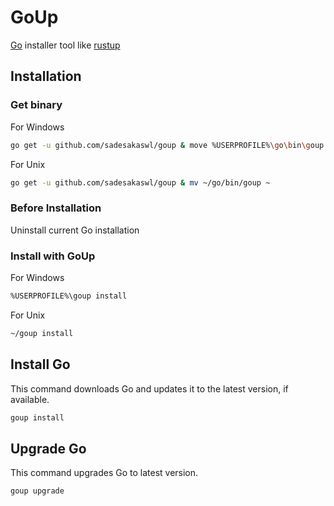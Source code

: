 # GoUp
[Go](https://github.com/golang/go) installer tool like [rustup](https://github.com/rust-lang/rustup)
## Installation
### Get binary
For Windows
```bash
go get -u github.com/sadesakaswl/goup & move %USERPROFILE%\go\bin\goup.exe %USERPROFILE%
```
For Unix
```bash
go get -u github.com/sadesakaswl/goup & mv ~/go/bin/goup ~
```
### Before Installation
Uninstall current Go installation
### Install with GoUp
For Windows
```bash
%USERPROFILE%\goup install
```
For Unix
```bash
~/goup install
```
## Install Go
This command downloads Go and updates it to the latest version, if available.
```bash
goup install
```
## Upgrade Go
This command upgrades Go to latest version.
```bash
goup upgrade
```